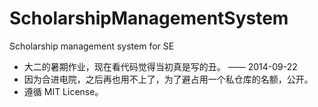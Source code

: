 ScholarshipManagementSystem
===========================

Scholarship management system for SE

* 大二的暑期作业，现在看代码觉得当初真是写的丑。  —— 2014-09-22
* 因为合进电院，之后再也用不上了，为了避占用一个私仓库的名额，公开。
* 遵循 MIT License。
